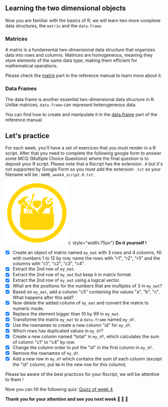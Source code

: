 ## Learning the two dimensional objects

Now you are familiar with the basics of R,
we will learn two more complexe data structures, the `matrix` and the `data.frame`.


### Matrices

A matrix is a fundamental two-dimensional data structure that organizes data into rows and columns.
Matrices are homogeneous, meaning they store elements of the same data type, making them efficient for mathematical operations.

Please check the [matrix](r06_df_matrices.md) part in the reference manual to learn more about it.

### Data Frames

The data frame is another essential two-dimensional data structure in R.
Unlike matrices, `data.frame` can represent heterogeneous data.

You can find how to create and manipulate it in the [data.frame](r06_df_matrices.md) part of the reference manual.


## Let's practice

For each week, you'll have a set of exercices that you must render in a R script. 
After that you need to complete the following google form to answer some MCQ (Multiple
Choice Questions) where the final question is to deposit your R script. Please note that
a Rscript has the extension `.R` but it's not supported by Google Form so you must add
the extension `.txt` so your filename will be : `NAME_week4_script.R.txt`. 

![](images/toolbox-do-it-yourself.png){: style="width:75px"} **Do it yourself !**

- [x] Create an object of matrix named `my_mat` with 3 rows and 4 columns, fill with numbers 1 to 12 by row,
name the rows with "r1", "r2", "r3" and the columns with "c1", "c2", "c3", "c4".
- [x] Extract the 2nd row of `my_mat`.
- [x] Extract the 2nd row of `my_mat` but keep it in matrix format.
- [x] Extract the 2nd row of `my_mat` using a logical vector.
- [x] What are the positions for the numbers that are multiples of 3 in `my_mat`?
- [x] Based on `my_mat`, add a column "c5" containing the values "a", "b", "c". What happens after this add?
- [x] Now delete the added column of `my_mat` and convert the matrix to numeric mode.
- [x] Replace the element bigger than 10 by 99 in `my_mat`.
- [x] Transforme the matrix `my_mat` to a `data.frame` named `my_df`.
- [x] Use the rownames to create a new column "id" for `my_df`.
- [x] Which rows has duplicated values in `my_df`?
- [x] Create a new column named "total" in `my_df`, which calculates the sum of column "c1" to "c4" by row.
- [x] Change the column order to put the "id" in the first column in `my_df`.
- [x] Remove the rownames of `my_df`.
- [x] Add a new row in `my_df` which contains the sum of each column (except the "id" column, put `NA` in the new row for this column).

Please be aware of the best practices for your Rscript, we will be attentive to them !

Now you can fill the following quiz: [Quizz of week 4](https://forms.gle/9ge6VxjL9dmFapJK6).


**Thank you for your attention and see you next week :clap: :clap: :clap:**